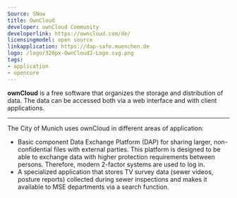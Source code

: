 ```yaml
---
Source: SNow
title: OwnCloud
developer: ownCloud Community
developerlink: https://owncloud.com/de/
licensingmodel: open source
linkapplication: https://dap-safe.muenchen.de
logo: /logo/320px-OwnCloud2-Logo.svg.png
tags:
- application
- opencore
---
```

__ownCloud__ is a free software that organizes the storage and distribution of data.
The data can be accessed both via a web interface and with client applications. 


---

The City of Munich uses ownCloud in different areas of application:

* Basic component Data Exchange Platform (DAP) for sharing larger, non-confidential files with external parties.
This platform is designed to be able to exchange data with higher protection requirements between persons. Therefore, modern 2-factor systems are used to log in.
* A specialized application that stores TV survey data (sewer videos, posture reports) collected during sewer inspections and makes it available to MSE departments via a search function.

